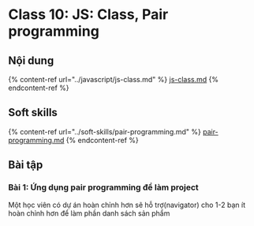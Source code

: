# Class 10: JS: Class, Pair programming

## Nội dung

{% content-ref url="../javascript/js-class.md" %}
[js-class.md](../javascript/js-class.md)
{% endcontent-ref %}

## Soft skills

{% content-ref url="../soft-skills/pair-programming.md" %}
[pair-programming.md](../soft-skills/pair-programming.md)
{% endcontent-ref %}

## Bài tập

### Bài 1: Ứng dụng pair programming để làm project

Một học viên có dự án hoàn chỉnh hơn sẽ hỗ trợ(navigator) cho 1-2 bạn ít hoàn chỉnh hơn để làm phần danh sách sản phẩm

